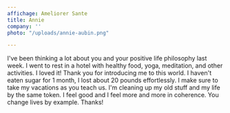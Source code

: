 ```yaml
---
affichage: Ameliorer Sante
title: Annie
company: ''
photo: "/uploads/annie-aubin.png"

---
```

I've been thinking a lot about you and your positive life philosophy last week. I went to rest in a hotel with healthy food, yoga, meditation, and other activities. I loved it! Thank you for introducing me to this world. I haven't eaten sugar for 1 month, I lost about 20 pounds effortlessly. I make sure to take my vacations as you teach us. I'm cleaning up my old stuff and my life by the same token. I feel good and I feel more and more in coherence. You change lives by example. Thanks!